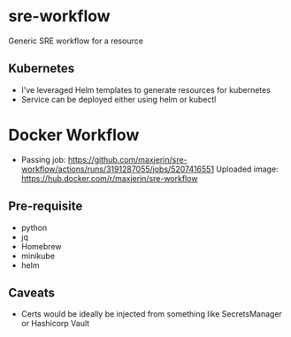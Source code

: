 # sre-workflow
Generic SRE workflow for a resource

## Kubernetes
* I've leveraged Helm templates to generate resources for kubernetes
* Service can be deployed either using helm or kubectl

# Docker Workflow
* Passing job: https://github.com/maxjerin/sre-workflow/actions/runs/3191287055/jobs/5207416551
Uploaded image: https://hub.docker.com/r/maxjerin/sre-workflow


## Pre-requisite
* python
* jq
* Homebrew
* minikube
* helm

## Caveats
* Certs would be ideally be injected from something like SecretsManager or Hashicorp Vault
